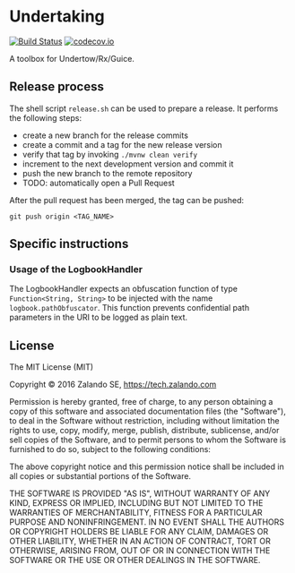 Undertaking
===========

[![Build Status](https://travis-ci.org/zalando-incubator/undertaking.svg?branch=master)](https://travis-ci.org/zalando-incubator/undertaking)
[![codecov.io](http://codecov.io/github/zalando-incubator/undertaking/coverage.svg?branch=master)](http://codecov.io/github/zalando-incubator/undertaking?branch=master)

A toolbox for Undertow/Rx/Guice.


## Release process
The shell script `release.sh` can be used to prepare a release. It performs
the following steps:

  * create a new branch for the release commits
  * create a commit and a tag for the new release version
  * verify that tag by invoking `./mvnw clean verify`
  * increment to the next development version and commit it
  * push the new branch to the remote repository
  * TODO: automatically open a Pull Request

After the pull request has been merged, the tag can be pushed:

    git push origin <TAG_NAME>
    
## Specific instructions
###  Usage of the LogbookHandler
The LogbookHandler expects an obfuscation function of type `Function<String, String>` 
to be injected with the name `logbook.pathObfuscator`. This function prevents confidential path parameters in the URI to be 
logged as plain text.


## License

The MIT License (MIT)

Copyright © 2016 Zalando SE, https://tech.zalando.com

Permission is hereby granted, free of charge, to any person obtaining a copy of
this software and associated documentation files (the "Software"), to deal in
the Software without restriction, including without limitation the rights to
use, copy, modify, merge, publish, distribute, sublicense, and/or sell copies
of the Software, and to permit persons to whom the Software is furnished to do
so, subject to the following conditions:

The above copyright notice and this permission notice shall be included in all
copies or substantial portions of the Software.

THE SOFTWARE IS PROVIDED "AS IS", WITHOUT WARRANTY OF ANY KIND, EXPRESS OR
IMPLIED, INCLUDING BUT NOT LIMITED TO THE WARRANTIES OF MERCHANTABILITY,
FITNESS FOR A PARTICULAR PURPOSE AND NONINFRINGEMENT. IN NO EVENT SHALL THE
AUTHORS OR COPYRIGHT HOLDERS BE LIABLE FOR ANY CLAIM, DAMAGES OR OTHER
LIABILITY, WHETHER IN AN ACTION OF CONTRACT, TORT OR OTHERWISE, ARISING FROM,
OUT OF OR IN CONNECTION WITH THE SOFTWARE OR THE USE OR OTHER DEALINGS IN THE
SOFTWARE.
